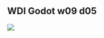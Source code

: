 ## WDI Godot w09 d05
<img src='https://github.com/generalassembly/ga-ruby-on-rails-for-devs/raw/master/images/ga.png' style='margin: 0 auto;'>
